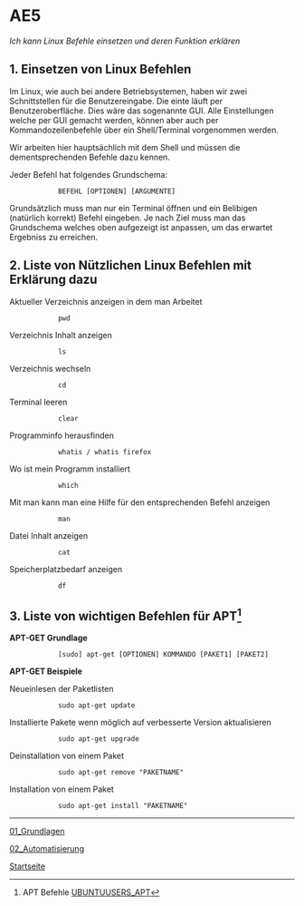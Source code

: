 # AE5
*Ich kann Linux Befehle einsetzen und deren Funktion erklären*

## 1. Einsetzen von Linux Befehlen
Im Linux, wie auch bei andere Betriebsystemen, haben wir zwei Schnittstellen für die Benutzereingabe. Die einte läuft per Benutzeroberfläche. Dies wäre das sogenannte GUI. Alle Einstellungen welche per GUI gemacht werden, können aber auch per Kommandozeilenbefehle über ein Shell/Terminal vorgenommen werden.

Wir arbeiten hier hauptsächlich mit dem Shell und müssen die dementsprechenden Befehle dazu kennen.

Jeder Befehl hat folgendes Grundschema:

                BEFEHL [OPTIONEN] [ARGUMENTE]

Grundsätzlich muss man nur ein Terminal öffnen und ein Belibigen (natürlich korrekt) Befehl eingeben. Je nach Ziel muss man das Grundschema welches oben aufgezeigt ist anpassen, um das erwartet Ergebniss zu erreichen.

## 2. Liste von Nützlichen Linux Befehlen mit Erklärung dazu
    
Aktueller Verzeichnis anzeigen in dem man Arbeitet

                pwd

Verzeichnis Inhalt anzeigen

                ls

Verzeichnis wechseln

                cd

Terminal leeren

                clear

Programminfo herausfinden

                whatis / whatis firefox

Wo ist mein Programm installiert

                which

Mit man kann man eine Hilfe für den entsprechenden Befehl anzeigen

                man

Datei Inhalt anzeigen

                cat

Speicherplatzbedarf anzeigen

                df

## 3. Liste von wichtigen Befehlen für APT[^1]

**APT-GET Grundlage**

                [sudo] apt-get [OPTIONEN] KOMMANDO [PAKET1] [PAKET2]

**APT-GET Beispiele**

Neueinlesen der Paketlisten

                sudo apt-get update

Installierte Pakete wenn möglich auf verbesserte Version aktualisieren

                sudo apt-get upgrade

Deinstallation von einem Paket

                sudo apt-get remove "PAKETNAME"

Installation von einem Paket

                sudo apt-get install "PAKETNAME"

___

[01_Grundlagen](../01_Grundlage)

[02_Automatisierung](../02_Automatisierung)

[Startseite](https://github.com/ask-yo-girl-about-me/Project-Future)

[^1]: APT Befehle [UBUNTUUSERS_APT](https://wiki.ubuntuusers.de/APT/) 